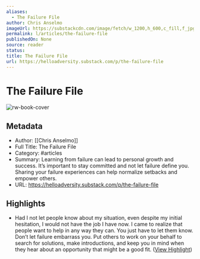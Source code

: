 ```yaml
---
aliases:
  - The Failure File
author: Chris Anselmo
imageUrl: https://substackcdn.com/image/fetch/w_1200,h_600,c_fill,f_jpg,q_auto:good,fl_progressive:steep,g_auto/https%3A%2F%2Fsubstack-post-media.s3.amazonaws.com%2Fpublic%2Fimages%2F044255b1-11af-48a9-9d99-c1b8158e9e83_6016x4016.jpeg
permalink: l/articles/the-failure-file
publishedOn: None
source: reader
status: 
title: The Failure File
url: https://helloadversity.substack.com/p/the-failure-file
---
```

# The Failure File

![rw-book-cover](https://substackcdn.com/image/fetch/w_1200,h_600,c_fill,f_jpg,q_auto:good,fl_progressive:steep,g_auto/https%3A%2F%2Fsubstack-post-media.s3.amazonaws.com%2Fpublic%2Fimages%2F044255b1-11af-48a9-9d99-c1b8158e9e83_6016x4016.jpeg)

## Metadata

- Author: [[Chris Anselmo]]
- Full Title: The Failure File
- Category: #articles
- Summary: Learning from failure can lead to personal growth and success. It’s important to stay committed and not let failure define you. Sharing your failure experiences can help normalize setbacks and empower others.
- URL: https://helloadversity.substack.com/p/the-failure-file

## Highlights

- Had I not let people know about my situation, even despite my initial hesitation, I would not have the job I have now. I came to realize that people want to help in any way they can. You just have to let them know.
  Don’t let failure embarrass you. Put others to work on your behalf to search for solutions, make introductions, and keep you in mind when they hear about an opportunity that might be a good fit. ([View Highlight](https://read.readwise.io/read/01j4z1ahpekvtvp53azd2djam3))
